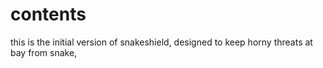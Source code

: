 # contents
this is the initial version of snakeshield, designed to keep horny threats at bay from snake, 

